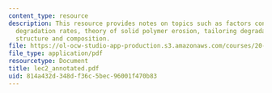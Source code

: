 ```yaml
---
content_type: resource
description: This resource provides notes on topics such as factors controlling polymer
  degradation rates, theory of solid polymer erosion, tailoring degradable polymer
  structure and composition.
file: https://ol-ocw-studio-app-production.s3.amazonaws.com/courses/20-462j-molecular-principles-of-biomaterials-spring-2006/814a432d348df36c5bec96001f470b83_lec2_annotated.pdf
file_type: application/pdf
resourcetype: Document
title: lec2_annotated.pdf
uid: 814a432d-348d-f36c-5bec-96001f470b83
---
```

